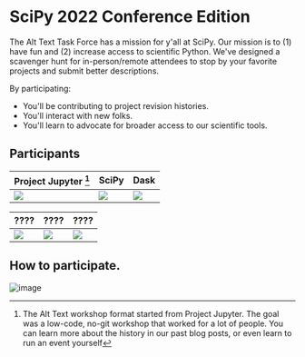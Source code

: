 # SciPy 2022 Conference Edition

The Alt Text Task Force has a mission for y'all at SciPy.
Our mission is to (1) have fun and (2) increase access to scientific Python.
We've designed a scavenger hunt for in-person/remote attendees to stop by your favorite
projects and submit better descriptions.

By participating:
* You'll be contributing to project revision histories.
* You'll interact with new folks.
* You'll learn to advocate for broader access to our scientific tools.

## Participants

| Project  Jupyter    [^history]  | SciPy   | Dask |
|-----------------|----------------------|-------|
| [![][jlabqr]][jlab]  | [![][scipyqr]][scipy] | [![][daskqr]][dask] |

|???? |???? |???? |
|-----------------|----------------------|-------|
| [![][placeholderqr]][placeholder] | [![][placeholderqr]][placeholder] | [![][placeholderqr]][placeholder] |

## How to participate.

![image](https://user-images.githubusercontent.com/4236275/176038647-78e2cb4a-5b17-4b15-8665-6b2990c68406.png)

[jlab]: https://github.com/isabela-pf/jupyterlab/pull/1
[jlabqr]: https://user-images.githubusercontent.com/4236275/176369870-6fd6501f-288d-48c5-8cc3-4eaad0a35ee1.png
[scipy]: https://github.com/scipy/scipy/pull/16546
[scipyqr]: https://user-images.githubusercontent.com/4236275/177203078-fadadd03-3a22-4d2e-8f60-b74f29dab58f.png
[dask]: https://github.com/pavithraes/dask/pull/1
[daskqr]: https://user-images.githubusercontent.com/4236275/177203555-1e0ef684-8113-4150-8909-2996cfbe060e.png
[placeholder]: #
[placeholderqr]: https://chart.googleapis.com/chart?cht=qr&chl=https%3A%2F%2Fgithub.com%2Falt-text-task-force&chs=300x300&choe=UTF-8&chld=L|2
[^history]: The Alt Text workshop format started from Project Jupyter. The goal was a low-code, no-git workshop that worked for a lot of people. You can learn more about the history in our past blog posts, or even learn to run an event yourself
